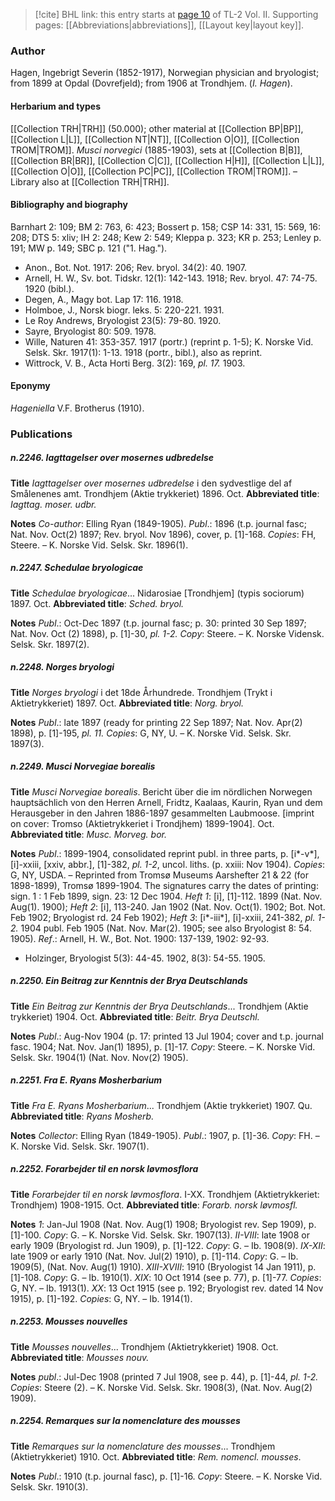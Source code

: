 > [!cite] BHL link: this entry starts at [page 10](https://www.biodiversitylibrary.org/item/103253#page/36/mode/1up) of TL-2 Vol. II.
> Supporting pages: [[Abbreviations|abbreviations]], [[Layout key|layout key]].

### Author

Hagen, Ingebrigt Severin (1852-1917), Norwegian physician and bryologist; from 1899 at Opdal (Dovrefjeld); from 1906 at Trondhjem. (*I. Hagen*).

#### Herbarium and types

[[Collection TRH|TRH]] (50.000); other material at [[Collection BP|BP]], [[Collection L|L]], [[Collection NT|NT]], [[Collection O|O]], [[Collection TROM|TROM]]. *Musci norvegici* (1885-1903), sets at [[Collection B|B]], [[Collection BR|BR]], [[Collection C|C]], [[Collection H|H]], [[Collection L|L]], [[Collection O|O]], [[Collection PC|PC]], [[Collection TROM|TROM]]. – Library also at [[Collection TRH|TRH]].

#### Bibliography and biography

Barnhart 2: 109; BM 2: 763, 6: 423; Bossert p. 158; CSP 14: 331, 15: 569, 16: 208; DTS 5: xliv; IH 2: 248; Kew 2: 549; Kleppa p. 323; KR p. 253; Lenley p. 191; MW p. 149; SBC p. 121 ("1. Hag.").
- Anon., Bot. Not. 1917: 206; Rev. bryol. 34(2): 40. 1907.
- Arnell, H. W., Sv. bot. Tidskr. 12(1): 142-143. 1918; Rev. bryol. 47: 74-75. 1920 (bibl.).
- Degen, A., Magy bot. Lap 17: 116. 1918.
- Holmboe, J., Norsk biogr. leks. 5: 220-221. 1931.
- Le Roy Andrews, Bryologist 23(5): 79-80. 1920.
- Sayre, Bryologist 80: 509. 1978.
- Wille, Naturen 41: 353-357. 1917 (portr.) (reprint p. 1-5); K. Norske Vid. Selsk. Skr. 1917(1): 1-13. 1918 (portr., bibl.), also as reprint.
- Wittrock, V. B., Acta Horti Berg. 3(2): 169, *pl. 17.* 1903.

#### Eponymy

*Hageniella* V.F. Brotherus (1910).

### Publications

##### n.2246. Iagttagelser over mosernes udbredelse

**Title**
*Iagttagelser over mosernes udbredelse* i den sydvestlige del af Smålenenes amt. Trondhjem (Aktie trykkeriet) 1896. Oct.
**Abbreviated title**: *Iagttag. moser. udbr.*

**Notes**
*Co-author*: Elling Ryan (1849-1905).
*Publ*.: 1896 (t.p. journal fasc; Nat. Nov. Oct(2) 1897; Rev. bryol. Nov 1896), cover, p. \[1\]-168. *Copies*: FH, Steere. – K. Norske Vid. Selsk. Skr. 1896(1).

##### n.2247. Schedulae bryologicae

**Title**
*Schedulae bryologicae*... Nidarosiae \[Trondhjem\] (typis sociorum) 1897. Oct.
**Abbreviated title**: *Sched. bryol.*

**Notes**
*Publ*.: Oct-Dec 1897 (t.p. journal fasc; p. 30: printed 30 Sep 1897; Nat. Nov. Oct (2) 1898), p. \[1\]-30, *pl. 1-2. Copy*: Steere. – K. Norske Vidensk. Selsk. Skr. 1897(2).

##### n.2248. Norges bryologi

**Title**
*Norges bryologi* i det 18de Århundrede. Trondhjem (Trykt i Aktietrykkeriet) 1897. Oct.
**Abbreviated title**: *Norg. bryol.*

**Notes**
*Publ*.: late 1897 (ready for printing 22 Sep 1897; Nat. Nov. Apr(2) 1898), p. \[1\]-195, *pl. 11.*
*Copies*: G, NY, U. – K. Norske Vid. Selsk. Skr. 1897(3).

##### n.2249. Musci Norvegiae borealis

**Title**
*Musci Norvegiae borealis*. Bericht über die im nördlichen Norwegen hauptsächlich von den Herren Arnell, Fridtz, Kaalaas, Kaurin, Ryan und dem Herausgeber in den Jahren 1886-1897 gesammelten Laubmoose. \[imprint on cover: Tromso (Aktietrykkeriet i Trondjhem) 1899-1904\]. Oct.
**Abbreviated title**: *Musc. Morveg. bor.*

**Notes**
*Publ*.: 1899-1904, consolidated reprint publ. in three parts, p. \[i\*-v\*\], \[i\]-xxiii, \[xxiv, abbr.\], \[1\]-382, *pl. 1-2*, uncol. liths. (p. xxiii: Nov 1904). *Copies*: G, NY, USDA. – Reprinted from Tromsø Museums Aarshefter 21 & 22 (for 1898-1899), Tromsø 1899-1904. The signatures carry the dates of printing: sign. 1 : 1 Feb 1899, sign. 23: 12 Dec 1904.
*Heft 1*: \[i\], \[1\]-112. 1899 (Nat. Nov. Aug(1). 1900);
*Heft 2*: \[i\], 113-240. Jan 1902 (Nat. Nov. Oct(1). 1902; Bot. Not. Feb 1902; Bryologist rd. 24 Feb 1902);
*Heft 3*: \[i\*-iii\*\], \[i\]-xxiii, 241-382, *pl. 1-2.* 1904 publ. Feb 1905 (Nat. Nov. Mar(2). 1905; see also Bryologist 8: 54. 1905).
*Ref*.: Arnell, H. W., Bot. Not. 1900: 137-139, 1902: 92-93.
- Holzinger, Bryologist 5(3): 44-45. 1902, 8(3): 54-55. 1905.

##### n.2250. Ein Beitrag zur Kenntnis der Brya Deutschlands

**Title**
*Ein Beitrag zur Kenntnis der Brya Deutschlands*... Trondhjem (Aktie trykkeriet) 1904. Oct.
**Abbreviated title**: *Beitr. Brya Deutschl.*

**Notes**
*Publ*.: Aug-Nov 1904 (p. 17: printed 13 Jul 1904; cover and t.p. journal fasc. 1904; Nat. Nov. Jan(1) 1895), p. \[1\]-17. *Copy*: Steere. – K. Norske Vid. Selsk. Skr. 1904(1) (Nat. Nov. Nov(2) 1905).

##### n.2251. Fra E. Ryans Mosherbarium

**Title**
*Fra E. Ryans Mosherbarium*... Trondhjem (Aktie trykkeriet) 1907. Qu.
**Abbreviated title**: *Ryans Mosherb.*

**Notes**
*Collector*: Elling Ryan (1849-1905).
*Publ*.: 1907, p. \[1\]-36. *Copy*: FH. – K. Norske Vid. Selsk. Skr. 1907(1).

##### n.2252. Forarbejder til en norsk løvmosflora

**Title**
*Forarbejder til en norsk løvmosflora*. I-XX. Trondhjem (Aktietrykkeriet: Trondhjem) 1908-1915. Oct.
**Abbreviated title**: *Forarb. norsk løvmosfl.*

**Notes**
*1*: Jan-Jul 1908 (Nat. Nov. Aug(1) 1908; Bryologist rev. Sep 1909), p. \[1\]-100. *Copy*: G. – K. Norske Vid. Selsk. Skr. 1907(13).
*II-VIII*: late 1908 or early 1909 (Bryologist rd. Jun 1909), p. \[1\]-122. *Copy*: G. – Ib. 1908(9).
*IX-XII*: late 1909 or early 1910 (Nat. Nov. Jul(2) 1910), p. \[1\]-114. *Copy*: G. – Ib. 1909(5), (Nat. Nov. Aug(1) 1910).
*XIII-XVIII*: 1910 (Bryologist 14 Jan 1911), p. \[1\]-108. *Copy*: G. – Ib. 1910(1).
*XIX*: 10 Oct 1914 (see p. 77), p. \[1\]-77. *Copies*: G, NY. – Ib. 1913(1).
*XX*: 13 Oct 1915 (see p. 192; Bryologist rev. dated 14 Nov 1915), p. \[1\]-192. *Copies*: G, NY. – Ib. 1914(1).

##### n.2253. Mousses nouvelles

**Title**
*Mousses nouvelles*... Trondhjem (Aktietrykkeriet) 1908. Oct.
**Abbreviated title**: *Mousses nouv.*

**Notes**
*publ*.: Jul-Dec 1908 (printed 7 Jul 1908, see p. 44), p. \[1\]-44, *pl. 1-2. Copies*: Steere (2). – K. Norske Vid. Selsk. Skr. 1908(3), (Nat. Nov. Aug(2) 1909).

##### n.2254. Remarques sur la nomenclature des mousses

**Title**
*Remarques sur la nomenclature des mousses*... Trondhjem (Aktietrykkeriet) 1910. Oct.
**Abbreviated title**: *Rem. nomencl. mousses*.

**Notes**
*Publ*.: 1910 (t.p. journal fasc), p. \[1\]-16. *Copy*: Steere. – K. Norske Vid. Selsk. Skr. 1910(3).


